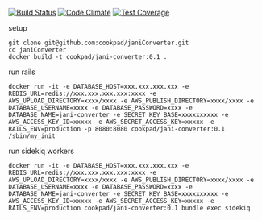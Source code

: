 [![Build Status](https://travis-ci.org/cookpad/janiConverter.svg?branch=master)](https://travis-ci.org/cookpad/janiConverter) [![Code Climate](https://codeclimate.com/github/shin1ohno/janiConverter/badges/gpa.svg)](https://codeclimate.com/github/shin1ohno/janiConverter) [![Test Coverage](https://codeclimate.com/github/shin1ohno/janiConverter/badges/coverage.svg)](https://codeclimate.com/github/shin1ohno/janiConverter)

setup

```
git clone git@github.com:cookpad/janiConverter.git
cd janiConverter
docker build -t cookpad/jani-converter:0.1 .
```

run rails

```
docker run -it -e DATABASE_HOST=xxx.xxx.xxx.xxx -e REDIS_URL=redis://xxx.xxx.xxx.xxx:xxxx -e AWS_UPLOAD_DIRECTORY=xxxx/xxxx -e AWS_PUBLISH_DIRECTORY=xxxx/xxxx -e DATABASE_USERNAME=xxxx -e DATABASE_PASSWORD=xxxx -e DATABASE_NAME=jani-converter -e SECRET_KEY_BASE=xxxxxxxxxx -e AWS_ACCESS_KEY_ID=xxxxx -e AWS_SECRET_ACCESS_KEY=xxxxx -e RAILS_ENV=production -p 8080:8080 cookpad/jani-converter:0.1 /sbin/my_init
```

run sidekiq workers

```
docker run -it -e DATABASE_HOST=xxx.xxx.xxx.xxx -e REDIS_URL=redis://xxx.xxx.xxx.xxx:xxxx -e AWS_UPLOAD_DIRECTORY=xxxx/xxxx -e AWS_PUBLISH_DIRECTORY=xxxx/xxxx -e DATABASE_USERNAME=xxxx -e DATABASE_PASSWORD=xxxx -e DATABASE_NAME=jani-converter -e SECRET_KEY_BASE=xxxxxxxxxx -e AWS_ACCESS_KEY_ID=xxxxx -e AWS_SECRET_ACCESS_KEY=xxxxx -e RAILS_ENV=production cookpad/jani-converter:0.1 bundle exec sidekiq
```

